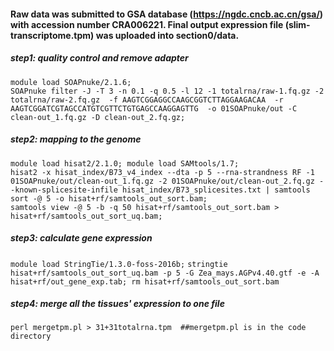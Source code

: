#### Raw data was submitted to GSA database (https://ngdc.cncb.ac.cn/gsa/) with accession number CRA006221. Final output expression file (slim-transcriptome.tpm) was uploaded into section0/data.
##### step1: quality control and remove adapter  
`module load SOAPnuke/2.1.6;`  
`SOAPnuke filter -J -T 3 -n 0.1 -q 0.5 -l 12 -1 totalrna/raw-1.fq.gz -2 totalrna/raw-2.fq.gz  -f AAGTCGGAGGCCAAGCGGTCTTAGGAAGACAA  -r AAGTCGGATCGTAGCCATGTCGTTCTGTGAGCCAAGGAGTTG  -o 01SOAPnuke/out -C clean-out_1.fq.gz -D clean-out_2.fq.gz;`    
  
##### step2: mapping to the genome  
`module load hisat2/2.1.0; module load SAMtools/1.7;`  
`hisat2 -x hisat_index/B73_v4_index --dta -p 5 --rna-strandness RF -1 01SOAPnuke/out/clean-out_1.fq.gz -2 01SOAPnuke/out/clean-out_2.fq.gz --known-splicesite-infile hisat_index/B73_splicesites.txt | samtools sort -@ 5 -o hisat+rf/samtools_out_sort.bam;`   
`samtools view -@ 5 -b -q 50 hisat+rf/samtools_out_sort.bam > hisat+rf/samtools_out_sort_uq.bam;`  

##### step3: calculate gene expression  
`module load StringTie/1.3.0-foss-2016b;`
`stringtie hisat+rf/samtools_out_sort_uq.bam -p 5 -G Zea_mays.AGPv4.40.gtf -e -A hisat+rf/out_gene_exp.tab; rm hisat+rf/samtools_out_sort.bam`  

##### step4: merge all the tissues' expression to one file  
`perl mergetpm.pl > 31+31totalrna.tpm  ##mergetpm.pl is in the code directory`
